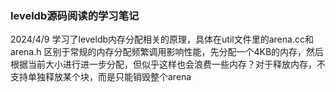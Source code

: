 ### leveldb源码阅读的学习笔记
2024/4/9 学习了leveldb内存分配相关的原理，具体在util文件里的arena.cc和 arena.h 区别于常规的内存分配频繁调用影响性能，先分配一个4KB的内存，然后根据当前大小进行进一步分配，但似乎这样也会浪费一些内存？对于释放内存，不支持单独释放某个块，而是只能销毁整个arena


